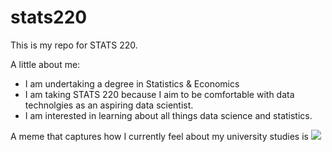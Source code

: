 # stats220
This is my repo for STATS 220. 

A little about me:

- I am undertaking a degree in Statistics & Economics
- I am taking STATS 220 because I aim to be comfortable with data technolgies as an aspiring data scientist.
- I am interested in learning about all things data science and statistics.

A meme that captures how I currently feel about my university studies is ![](https://c.tenor.com/8druEACXtX8AAAAd/tenor.gif)
